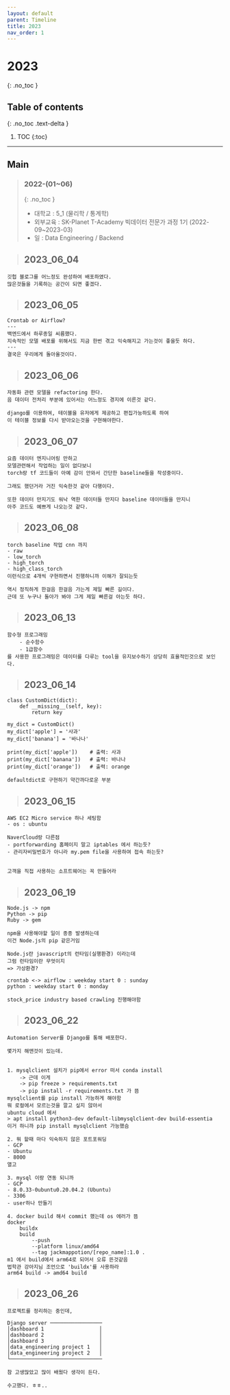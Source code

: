 ```yaml
---
layout: default
parent: Timeline
title: 2023
nav_order: 1
---
```

# 2023
{: .no_toc }

## Table of contents
{: .no_toc .text-delta }

1. TOC
{:toc}
---
## Main
> ### 2022-(01~06)
> {: .no_toc }
> - 대학교 : 5_1 (물리학 / 통계학)
> - 외부교육 : SK-Planet T-Academy 빅데이터 전문가 과정 1기 (2022-09~2023-03)
> - 일 : Data Engineering / Backend



> ## 2023_06_04

```
깃헙 블로그를 어느정도 완성하여 배포하였다.  
많은것들을 기록하는 공간이 되면 좋겠다.  
```

> ## 2023_06_05

```
Crontab or Airflow?
---
백엔드에서 하루종일 씨름했다.
지속적인 모델 배포를 위해서도 지금 한번 겪고 익숙해지고 가는것이 좋을듯 하다.
---
결국은 우리에게 돌아올것이다.
```

> ## 2023_06_06

```
자동화 관련 모델을 refactoring 한다.
음 데이터 전처리 부분에 있어서는 어느정도 경지에 이른것 같다.

django를 이용하여, 테이블을 유저에게 제공하고 편집가능하도록 하여 
이 테이블 정보를 다시 받아오는것을 구현해야한다.
```

> ## 2023_06_07

```
요즘 데이터 엔지니어링 만하고 
모델관련해서 작업하는 일이 없다보니 
torch랑 tf 코드들이 아예 감이 안와서 간단한 baseline들을 작성중이다.

그래도 했던거라 거진 익숙한것 같아 다행이다.

또한 데이터 만지기도 워낙 역한 데이터들 만지다 baseline 데이터들을 만지니 
아주 코드도 예쁘게 나오는것 같다. 
```

> ## 2023_06_08

```
torch baseline 작업 cnn 까지
- raw 
- low_torch
- high_torch
- high_class_torch
이런식으로 4개씩 구현하면서 진행하니까 이해가 잘되는듯 

역시 정직하게 한걸음 한걸음 가는게 제일 빠른 길이다.
근데 또 누구나 돌아가 봐야 그게 제일 빠른걸 아는듯 하다.
```

> ## 2023_06_13

```
함수형 프로그래밍 
    - 순수함수
    - 1급함수
를 사용한 프로그래밍은 데이터를 다루는 tool을 유지보수하기 상당히 효율적인것으로 보인다.

```


> ## 2023_06_14

```
class CustomDict(dict):
    def __missing__(self, key):
        return key

my_dict = CustomDict()
my_dict['apple'] = '사과'
my_dict['banana'] = '바나나'

print(my_dict['apple'])    # 출력: 사과
print(my_dict['banana'])   # 출력: 바나나
print(my_dict['orange'])   # 출력: orange

defaultdict로 구현하기 약간까다로운 부분 

```

> ## 2023_06_15

```
AWS EC2 Micro service 하나 세팅함
- os : ubuntu

NaverCloud랑 다른점
- portforwarding 홈페이지 말고 iptables 에서 하는듯?
- 관리자비밀번호가 아니라 my.pem file을 사용하여 접속 하는듯?


고객을 직접 사용하는 소프트웨어는 꼭 만들어라
```

> ## 2023_06_19

```
Node.js -> npm
Python -> pip
Ruby -> gem

npm을 사용해야할 일이 종종 발생하는데 
이건 Node.js의 pip 같은거임

Node.js란 javascript의 런타임(실행환경) 이라는데
그럼 런타임이란 무엇이지 
=> 가상환경? 

crontab <-> airflow : weekday start 0 : sunday
python : weekday start 0 : monday

stock_price industry based crawling 진행해야함
```

> ## 2023_06_22

```
Automation Server를 Django를 통해 배포한다.

몇가지 해맨것이 있는데. 


1. mysqlclient 설치가 pip에서 error 떠서 conda install
    -> 근데 이게 
    -> pip freeze > requirements.txt
    -> pip install -r requirements.txt 가 뜸
mysqlclient를 pip install 가능하게 해야함
뭐 로컬에서 모르는것을 깔고 싶지 않아서
ubuntu cloud 에서 
> apt install python3-dev default-libmysqlclient-dev build-essentia
이거 하니까 pip install mysqlclient 가능했슴

2. 뭐 할때 마다 익숙하지 않은 포트포워딩 
- GCP
- Ubuntu
- 8000
열고

3. mysql 이랑 연동 되니까 
- GCP
- 8.0.33-0ubuntu0.20.04.2 (Ubuntu)
- 3306
- user하나 만들기

4. docker build 해서 commit 했는데 os 에러가 뜸
docker 
    buildx 
    build 
        --push 
        --platform linux/amd64 
        --tag jackmappotion/[repo_name]:1.0 .
m1 에서 build에서 arm64로 되어서 오류 뜬것같음
법학관 강아지님 조언으로 'buildx'를 사용하라
arm64 build -> amd64 build
```

> ## 2023_06_26

```
프로젝트를 정리하는 중인데,

Django server ─────────────────
│dashboard 1                  │
│dashboard 2                  │
│dashboard 3                  │
│data_engineering project 1   │
│data_engineering project 2   │
└──────────────────────────────

참 고생많았고 많이 배웠다 생각이 든다.

수고했다. ㅎㅎ..

```